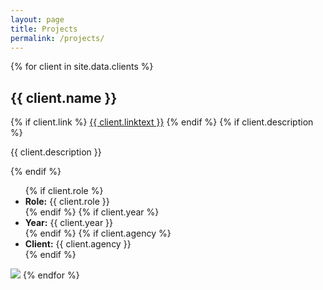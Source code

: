 ```yaml
---
layout: page
title: Projects
permalink: /projects/
---
```


{% for client in site.data.clients %}
<h2>{{ client.name }}</h2>
{% if client.link %}
<a href="{{ clients.link }}" target="_blank">{{ client.linktext }}</a>
{% endif %}
{% if client.description %}
<p>{{ client.description }}</p>
{% endif %}
<ul>
  {% if client.role %}
  <li>
    <strong>Role:</strong> {{ client.role }}
  </li>
  {% endif %}
  {% if client.year %}
  <li>
    <strong>Year:</strong> {{ client.year }}
  </li>
  {% endif %}
  {% if client.agency %}
  <li>
    <strong>Client:</strong> {{ client.agency }}
  </li>
  {% endif %}
</ul>

<img src="/assets/images/{{ client.image }}" />
{% endfor %}
